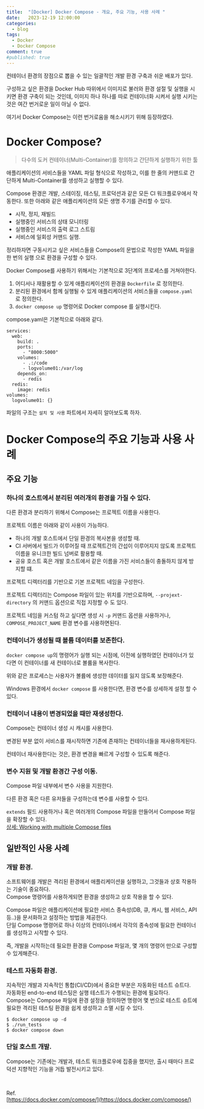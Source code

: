 ```yaml
---
title:	"[Docker] Docker Compose - 개요, 주요 기능, 사용 사례 "
date:	2023-12-19 12:00:00
categories:
  - blog
tags:
  - Docker
  - Docker Compose
comment: true
#published: true 
---
```



컨테이너 환경의 장점으로 뽑을 수 있는 일괄적인 개발 환경 구축과 쉬운 배포가 있다.

구성하고 싶은 환경을 Docker Hub 따위에서 이미지로 불러와 환경 설절 및 실행을 시키면 환경 구축이 되는 것인데, 이미지 하나 하나를 따로 컨테이너화 시켜서 실행 시키는 것은 여간 번거로운 일이 아닐 수 없다.

여기서 Docker Compose는 이런 번거로움을 해소시키기 위해 등장하였다.

# Docker Compose?
> 다수의 도커 컨테이너(Multi-Container)를 정의하고 간단하게 실행하기 위한 툴

애플리케이션의 서비스들을 YAML 파일 형식으로 작성하고, 이를 한 줄의 커맨드로 간단하게 Multi-Container를 생성하고 실행할 수 있다.

Compose 환경은 개발, 스테이징, 테스팅, 프로덕션과 같은 모든 CI 워크플로우에서 작동한다.
또한 아래와 같은 애플리케이션의 모든 생명 주기를 관리할 수 있다.
- 시작, 정지, 재빌드
- 실행중인 서비스의 상태 모니터링
- 실행중인 서비스의 출력 로그 스트림
- 서비스에 일회성 커맨드 실행.

정리하자면 구동시키고 싶은 서비스들을 Compose의 문법으로 작성한 YAML 파일을 한 번의 실행
으로 환경을 구성할 수 있다.

Docker Compose를 사용하기 위해서는 기본적으로 3단계의 프로세스를 거쳐야한다.

1. 어디서나 재활용할 수 있게 애플리케이션의 환경을 `Dockerfile` 로 정의한다.
2. 분리된 환경에서 함께 실행될 수 있게 애플리케이션의 서비스들을 `compose.yaml` 로 정의한다.
3. `docker compose up` 명령어로 Docker compose 를 실행시킨다.

compose.yaml은 기본적으로 아래와 같다.
```
services:
  web:
    build: .
    ports:
      - "8000:5000"
    volumes:
      - .:/code
      - logvolume01:/var/log
    depends_on:
      - redis
  redis:
    image: redis
volumes:
  logvolume01: {}
```

파일의 구조는 `설치 및 사용` 파트에서 자세히 알아보도록 하자.

# Docker Compose의 주요 기능과 사용 사례

## 주요 기능
### 하나의 호스트에서 분리된 여러개의 환경을 가질 수 있다.
다른 환경과 분리하기 위해서 Compose는 프로젝트 이름을 사용한다.

프로젝트 이름은 아래와 같이 사용이 가능하다.
- 하나의 개발 호스트에서 단일 환경의 복사본을 생성할 때.
- CI 서버에서 빌드가 이루어질 때 프로젝트간의 간섭이 이루어지지 않도록 프로젝트 이름을 유니크한 빌드 넘버로 활용할 때.
- 공유 호스트 혹은 개발 호스트에서 같은 이름을 가진 서비스들이 충돌하지 않게 방지할 떄.

프로젝트 디렉터리를 기반으로 기본 프로젝트 네임을 구성한다.  

프로젝트 디렉터리는 Compose 파일이 있는 위치를 기반으로하며, `--projext-directory` 의 커맨드 옵션으로 직접 지정할 수 도 있다.

프로젝트 네임을 커스텀 하고 싶다면 생성 시 `-p` 커맨드 옵션을 사용하거나, `COMPOSE_PROJECT_NAME` 환경 변수를 사용하면된다.

### 컨테이너가 생성될 때 볼륨 데이터를 보존한다.
`docker compose up`의 명령어가 실행 되는 시점에, 이전에 실행하였던 컨테이너가 있다면 이 컨테이너를 새 컨테이너로 볼륨을 복사한다.

위와 같은 프로세스는 사용자가 볼륨에 생성한 데이터를 잃지 않도록 보장해준다.

Windows 환경에서 `docker compose` 를 사용한다면, 환경 변수를 상세하게 설정 할 수 있다.

### 컨테이너 내용이 변경되었을 때만 재생성한다.
Compose는 컨테이너 생성 시 캐시를 사용한다.

변경된 부분 없이 서비스를 재시작하면 기존에 존재하는 컨테이너들을 재사용하게된다.

컨테이너 재사용한다는 것은, 환경 변경을 빠르게 구성할 수 있도록 해준다.

### 변수 지원  및 개발 환경간 구성 이동.
Compose 파일 내부에서 변수 사용을 지원한다.

다른 환경 혹은 다른 유저들을 구성하는데 변수를 사용할 수 있다.

`extends` 필드 사용하거나 혹은 여러개의 Compose 파일을 만들어서 Compose 파일을 확장할 수 있다.  
[상세: Working with multiple Compose files](https://docs.docker.com/compose/multiple-compose-files/)


## 일반적인 사용 사례

### 개발 환경.
소프트웨어를 개발은 격리된 환경에서 애플리케이션을 실행하고, 그것들과 상호 작용하는 기술이 중요하다.  
Compose 명령어를 사용하게되면 환경을 생성하고 상호 작용을 할 수 있다.

Compose 파일은 애플리케이션에 필요한 서비스 종속성(DB, 큐, 캐시, 웹 서비스, API 등..)을 문서화하고 설정하는 방법을 제공한다.  
단일 Compose 명령어로 하나 이상의 컨테이너에서 각각의 종속성에 필요한 컨테이너를 생성하고 시작할 수 있다.

즉, 개발을 시작하는데 필요한 환경을 Compose 파일과, 몇 개의 명령어 만으로 구성할수 있게해준다.

### 테스트 자동화 환경.
지속적인 개발과 지속적인 통합(CI/CD)에서 중요한 부분은 자동화된 테스트 슈트다.  
자동화된 end-to-end 테스팅은 실행 테스트가 수행되는 환경에 필요하다.  
Compose는 Compose 파일에 환경 설정을 정의하면 명령어 몇 번으로 테스트 슈트에 필요한 격리된 테스팅 환경을 쉽게 생성하고 소멸 시킬 수 있다.  
```
$ docker compose up -d
$ ./run_tests
$ docker compose down
```

### 단일 호스트 개발.
Compose는 기존에는 개발과, 테스트 워크플로우에 집중을 했지만, 출시 때마다 프로덕션 지향적인 기능을 거듭 발전시키고 있다.

<br>

Ref.  
[https://docs.docker.com/compose/](https://docs.docker.com/compose/)